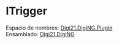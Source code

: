 # ITrigger

Espacio de nombres: [Digi21.DigiNG.Plugin](../../)  
Ensamblado: [Digi21.DigiNG](../../../digi21.diging/)



